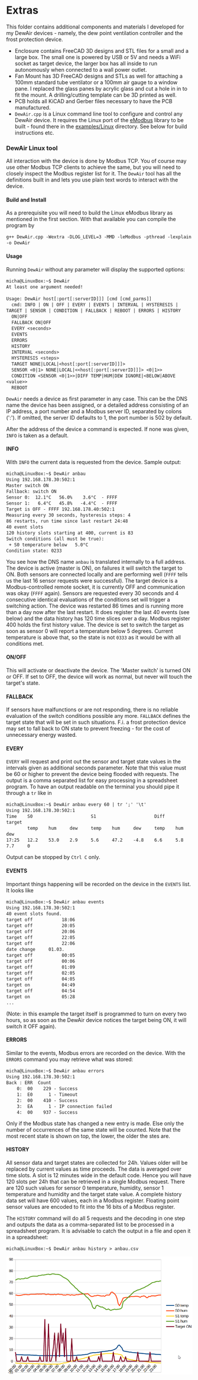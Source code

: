 # Extras
This folder contains additional components and materials I developed for my DewAir devices - namely, the dew point ventilation controller and the frost protection device.

- Enclosure contains FreeCAD 3D designs and STL files for a small and a large box. The small one is powered by USB or 5V and needs a WiFi socket as target device, the larger box has all inside to run autonomously when connected to a wall power outlet.
- Fan Mount has 3D FreeCAD designs and STLs as well for attaching a 100mm standard tube ventilator or a 100mm air gauge to a window pane. I replaced the glass panes by acrylic glass and cut a hole in in to fit the mount. A drilling/cutting template can be 3D printed as well.
- PCB holds all KiCAD and Gerber files necessary to have the PCB manufactured.
- ``DewAir.cpp`` is a Linux command line tool to configure and control any DewAir device. It requires the Linux port of the [eModbus](https://github.com/eModbus/eModbus) library to be built - found there in the [examples/Linux](https://github.com/eModbus/eModbus/tree/master/examples/Linux) directory.
See below for build instructions etc.

### DewAir Linux tool
All interaction with the device is done by Modbus TCP. 
You of course may use other Modbus TCP clients to achieve the same, but you will need to closely inspect the Modbus register list for it.
The ``DewAir`` tool has all the definitions built in and lets you use plain text words to interact with the device.

#### Build and Install
As a prerequisite you will need to build the Linux eModbus library as mentioned in the first section.
With that available you can compile the program by
```
g++ DewAir.cpp -Wextra -DLOG_LEVEL=3 -MMD -leModbus -pthread -lexplain -o DewAir
```
#### Usage
Running ``DewAir`` without any parameter will display the supported options:
```
micha@LinuxBox:~$ DewAir 
At least one argument needed!

Usage: DewAir host[:port[:serverID]]] [cmd [cmd_parms]]
  cmd: INFO | ON | OFF | EVERY | EVENTS | INTERVAL | HYSTERESIS | TARGET | SENSOR | CONDITION | FALLBACK | REBOOT | ERRORS | HISTORY
  ON|OFF
  FALLBACK ON|OFF
  EVERY <seconds>
  EVENTS
  ERRORS
  HISTORY
  INTERVAL <seconds>
  HYSTERESIS <steps>
  TARGET NONE|LOCAL|<host[:port[:serverID]]]>
  SENSOR <0|1> NONE|LOCAL|<<host[:port[:serverID]]]> <0|1>>
  CONDITION <SENSOR <0|1>>|DIFF TEMP|HUM|DEW IGNORE|<BELOW|ABOVE <value>>
  REBOOT
```
``DewAir`` needs a device as first parameter in any case.
This can be the DNS name the device has been assigned, or a detailed address consisting of an IP address, a port number and a Modbus server ID, separated by colons (':').
If omitted, the server ID defaults to 1, the port number is 502 by default.

After the address of the device a command is expected. If none was given, ``INFO`` is taken as a default.

#### INFO
With ``INFO`` the current data is requested from the device. Sample output:
```
micha@LinuxBox:~$ DewAir anbau 
Using 192.168.178.30:502:1
Master switch ON
Fallback: switch ON
Sensor 0:  12.1°C   56.0%    3.6°C  - FFFF
Sensor 1:   6.4°C   45.8%   -4.4°C  - FFFF
Target is OFF - FFFF 192.168.178.40:502:1
Measuring every 30 seconds, hysteresis steps: 4
86 restarts, run time since last restart 24:48
40 event slots
120 history slots starting at 400, current is 83
Switch conditions (all must be true): 
 + S0 temperature below   5.0°C
Condition state: 0233
```
You see how the DNS name ``anbau`` is translated internally to a full address.
The device is active (master is ON), on failures it will switch the target to ON.
Both sensors are connected locally and are performing well (``FFFF`` tells us the last 16 sensor requests were successful).
The target device is a Modbus-controlled remote socket, it is currently OFF and communication was okay (``FFFF`` again).
Sensors are requested every 30 seconds and 4 consecutive identical evaluations of the conditions set will trigger a switching action.
The device was restarted 86 times and is running more than a day now after the last restart.
It does register the last 40 events (see below) and the data history has 120 time slices over a day. Modbus register 400 holds the first history value.
The device is set to switch the target as soon as sensor 0 will report a temperature below 5 degrees. Current temperature is above that, so the state is not ``0333`` as it would be with all conditions met.

#### ON/OFF
This will activate or deactivate the device. The 'Master switch' is turned ON or OFF.
If set to OFF, the device will work as normal, but never will touch the target's state.

#### FALLBACK
If sensors have malfunctions or are not responding, there is no reliable evaluation of the switch conditions possible any more.
``FALLBACK`` defines the target state that will be set in such situations.
F.i. a frost protection device may set to fall back to ON state to prevent freezing - for the cost of unnecessary energy wasted.

#### EVERY
``EVERY`` will request and print out the sensor and target state values in the intervals given as additional seconds parameter.
Note that this value must be 60 or higher to prevent the device being flooded with requests.
The output is a comma separated list for easy processing in a spreadsheet program. To have an output readable on the terminal you should pipe it through a ``tr`` like in
```
micha@LinuxBox:~$ DewAir anbau every 60 | tr ';' '\t'
Using 192.168.178.30:502:1
Time    S0                      S1                      Diff                    target
        temp    hum     dew     temp    hum     dew     temp    hum     dew
17:25   12.2    53.0    2.9     5.6     47.2    -4.8    6.6     5.8     7.7     0
```
Output can be stopped by ``Ctrl C`` only.

#### EVENTS
Important things happening will be recorded on the device in the ``EVENTS`` list. It looks like
```
micha@LinuxBox:~$ DewAir anbau events
Using 192.168.178.30:502:1
40 event slots found.
target off           18:06
target off           20:05
target off           20:06
target off           22:05
target off           22:06
date change     01.03.
target off           00:05
target off           00:06
target off           01:09
target off           02:05
target off           04:05
target on            04:49
target off           04:54
target on            05:28
...
```
(Note: in this example the target itself is programmed to turn on every two hours, so as soon as the DewAir device notices the target being ON, it will switch it OFF again).

#### ERRORS
Similar to the events, Modbus errors are recorded on the device.
With the ``ERRORS`` command you may retrieve what was stored:
```
micha@LinuxBox:~$ DewAir anbau errors
Using 192.168.178.30:502:1
Back : ERR  Count
    0:  00    229 - Success
    1:  E0      1 - Timeout
    2:  00    410 - Success
    3:  EA      1 - IP connection failed
    4:  00    937 - Success
```
Only if the Modbus state has changed a new entry is made. Else only the number of occurrences of the same state will be counted.
Note that the most recent state is shown on top, the lower, the older the stes are.

#### HISTORY
All sensor data and target states are collected for 24h. Values older will be replaced by current values as time proceeds.
The data is averaged over time slots. A slot is 12 minutes wide in the default code.
Hence you will have 120 slots per 24h that can be retrieved in a single Modbus request.
There are 120 such values for sensor 0 temperature, humidity, sensor 1 temperature and humidity and the target state value. 
A complete history data set will have 600 values, each in a Modbus register.
Floating point sensor values are encoded to fit into the 16 bits of a Modbus register.

The ``HISTORY`` command will do all 5 requests and the decoding in one step and outputs the data as a comma-separated list to be processed in a spreadsheet program.
It is advisable to catch the output in a file and open it in a spreadsheet:
```
micha@LinuxBox:~$ DewAir anbau history > anbau.csv
```
<img src=https://github.com/Miq1/DewAir/blob/master/Extras/Diagram.png alt="Sample diagram">